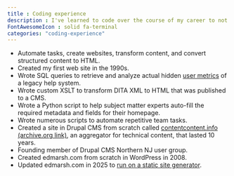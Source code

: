 ```yaml
---
title : Coding experience
description : I've learned to code over the course of my career to not only feed my curiosity, but also to speak developers' language.
FontAwesomeIcon : solid fa-terminal
categories: "coding-experience"
---
```


- Automate tasks, create websites, transform content, and convert structured content to HTML.
- Created my first web site in the 1990s.
- Wrote SQL queries to retrieve and analyze actual hidden [user metrics](/skills/metrics) of a legacy help system.
- Wrote custom XSLT to transform DITA XML to HTML that was published to a CMS.
- Wrote a Python script to help subject matter experts auto-fill the required metadata and fields for their homepage.
- Wrote numerous scripts to automate repetitive team tasks.
- Created a site in Drupal CMS from scratch called [contentcontent.info (archive.org link)](https://web.archive.org/web/20210121085031/http://contentcontent.info/), an aggregator for technical content, that lasted 10 years.
- Founding member of Drupal CMS Northern NJ user group.
- Created edmarsh.com from scratch in WordPress in 2008.
- Updated edmarsh.com in 2025 to [run on a static site generator](/static-site-transformation/).
